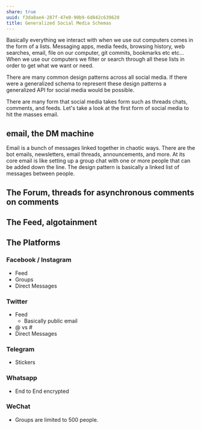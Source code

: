 ```yaml
---
share: true
uuid: f3da8ae4-287f-47e0-90b9-6d842c639620
title: Generalized Social Media Schemas
---
```

Basically everything we interact with when we use out computers comes in the form of a lists. Messaging apps, media feeds, browsing history, web searches, email, file on our computer, git commits, bookmarks etc etc... When we use our computers we filter or search through all these lists in order to get what we want or need.

There are many common design patterns across all social media. If there were a generalized schema to represent these design patterns a generalized API for social media would be possible.

There are many form that social media takes form such as threads chats, comments, and feeds. Let's take a look at the first form of social media to hit the masses email.

## email, the DM machine

Email is a bunch of messages linked together in chaotic ways. There are the bot emails, newsletters, email threads, announcements, and more. At its core email is like setting up a group chat with one or more people that can be added down the line. The design pattern is basically a linked list of messages between people.

## The Forum, threads for asynchronous comments on comments



## The Feed, algotainment

## The Platforms

### Facebook / Instagram

* Feed
* Groups
* Direct Messages

### Twitter

* Feed
  * Basically public email
* @ vs #
* Direct Messages

### Telegram

* Stickers

### Whatsapp

* End to End encrypted

### WeChat

* Groups are limited to 500 people.